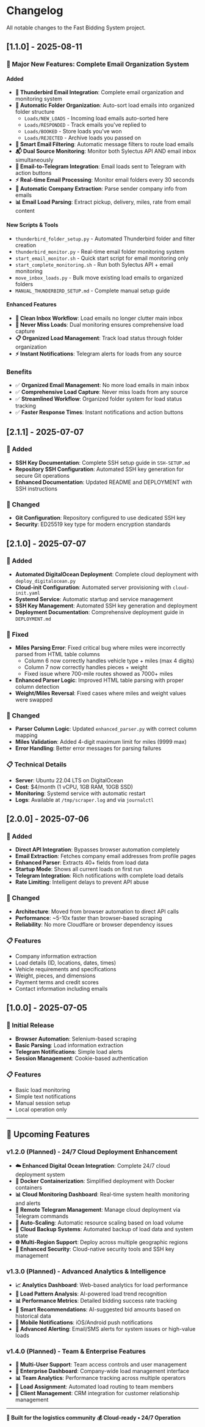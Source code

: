 # Changelog

All notable changes to the Fast Bidding System project.

## [1.1.0] - 2025-08-11

### 🎉 Major New Features: Complete Email Organization System

#### Added
- **📧 Thunderbird Email Integration**: Complete email organization and monitoring system
- **📁 Automatic Folder Organization**: Auto-sort load emails into organized folder structure
  - `Loads/NEW_LOADS` - Incoming load emails auto-sorted here
  - `Loads/RESPONDED` - Track emails you've replied to  
  - `Loads/BOOKED` - Store loads you've won
  - `Loads/REJECTED` - Archive loads you passed on
- **🔄 Smart Email Filtering**: Automatic message filters to route load emails
- **📬 Dual Source Monitoring**: Monitor both Sylectus API AND email inbox simultaneously
- **📱 Email-to-Telegram Integration**: Email loads sent to Telegram with action buttons
- **⚡ Real-time Email Processing**: Monitor email folders every 30 seconds
- **🏢 Automatic Company Extraction**: Parse sender company info from emails
- **📊 Email Load Parsing**: Extract pickup, delivery, miles, rate from email content

#### New Scripts & Tools
- `thunderbird_folder_setup.py` - Automated Thunderbird folder and filter creation
- `thunderbird_monitor.py` - Real-time email folder monitoring system  
- `start_email_monitor.sh` - Quick start script for email monitoring only
- `start_complete_monitoring.sh` - Run both Sylectus API + email monitoring
- `move_inbox_loads.py` - Bulk move existing load emails to organized folders
- `MANUAL_THUNDERBIRD_SETUP.md` - Complete manual setup guide

#### Enhanced Features
- **📧 Clean Inbox Workflow**: Load emails no longer clutter main inbox
- **🎯 Never Miss Loads**: Dual monitoring ensures comprehensive load capture
- **📋 Organized Load Management**: Track load status through folder organization
- **⚡ Instant Notifications**: Telegram alerts for loads from any source

### Benefits
- ✅ **Organized Email Management**: No more load emails in main inbox
- ✅ **Comprehensive Load Capture**: Never miss loads from any source  
- ✅ **Streamlined Workflow**: Organized folder system for load status tracking
- ✅ **Faster Response Times**: Instant notifications and action buttons

## [2.1.1] - 2025-07-07

### 🚀 Added
- **SSH Key Documentation**: Complete SSH setup guide in `SSH-SETUP.md`
- **Repository SSH Configuration**: Automated SSH key generation for secure Git operations
- **Enhanced Documentation**: Updated README and DEPLOYMENT with SSH instructions

### 🔧 Changed
- **Git Configuration**: Repository configured to use dedicated SSH key
- **Security**: ED25519 key type for modern encryption standards

## [2.1.0] - 2025-07-07

### 🚀 Added
- **Automated DigitalOcean Deployment**: Complete cloud deployment with `deploy_digitalocean.py`
- **Cloud-init Configuration**: Automated server provisioning with `cloud-init.yaml`
- **Systemd Service**: Automatic startup and service management
- **SSH Key Management**: Automated SSH key generation and deployment
- **Deployment Documentation**: Comprehensive deployment guide in `DEPLOYMENT.md`

### 🐛 Fixed
- **Miles Parsing Error**: Fixed critical bug where miles were incorrectly parsed from HTML table columns
  - Column 6 now correctly handles vehicle type + miles (max 4 digits)
  - Column 7 now correctly handles pieces + weight
  - Fixed issue where 700-mile routes showed as 7000+ miles
- **Enhanced Parser Logic**: Improved HTML table parsing with proper column detection
- **Weight/Miles Reversal**: Fixed cases where miles and weight values were swapped

### 🔧 Changed
- **Parser Column Logic**: Updated `enhanced_parser.py` with correct column mapping
- **Miles Validation**: Added 4-digit maximum limit for miles (9999 max)
- **Error Handling**: Better error messages for parsing failures

### 📋 Technical Details
- **Server**: Ubuntu 22.04 LTS on DigitalOcean
- **Cost**: $4/month (1 vCPU, 1GB RAM, 10GB SSD)
- **Monitoring**: Systemd service with automatic restart
- **Logs**: Available at `/tmp/scraper.log` and via `journalctl`

## [2.0.0] - 2025-07-06

### 🚀 Added
- **Direct API Integration**: Bypasses browser automation completely
- **Email Extraction**: Fetches company email addresses from profile pages
- **Enhanced Parser**: Extracts 40+ fields from load data
- **Startup Mode**: Shows all current loads on first run
- **Telegram Integration**: Rich notifications with complete load details
- **Rate Limiting**: Intelligent delays to prevent API abuse

### 🔧 Changed
- **Architecture**: Moved from browser automation to direct API calls
- **Performance**: ~5-10x faster than browser-based scraping
- **Reliability**: No more Cloudflare or browser dependency issues

### 📋 Features
- Company information extraction
- Load details (ID, locations, dates, times)
- Vehicle requirements and specifications
- Weight, pieces, and dimensions
- Payment terms and credit scores
- Contact information including emails

## [1.0.0] - 2025-07-05

### 🚀 Initial Release
- **Browser Automation**: Selenium-based scraping
- **Basic Parsing**: Load information extraction
- **Telegram Notifications**: Simple load alerts
- **Session Management**: Cookie-based authentication

### 📋 Features
- Basic load monitoring
- Simple text notifications
- Manual session setup
- Local operation only

---

## 🔮 Upcoming Features

### v1.2.0 (Planned) - 24/7 Cloud Deployment Enhancement
- **☁️ Enhanced Digital Ocean Integration**: Complete 24/7 cloud deployment system
- **🐳 Docker Containerization**: Simplified deployment with Docker containers  
- **📊 Cloud Monitoring Dashboard**: Real-time system health monitoring and alerts
- **📱 Remote Telegram Management**: Manage cloud deployment via Telegram commands
- **🔄 Auto-Scaling**: Automatic resource scaling based on load volume
- **💾 Cloud Backup Systems**: Automated backup of load data and system state
- **🌐 Multi-Region Support**: Deploy across multiple geographic regions
- **🔐 Enhanced Security**: Cloud-native security tools and SSH key management

### v1.3.0 (Planned) - Advanced Analytics & Intelligence
- **📈 Analytics Dashboard**: Web-based analytics for load performance
- **🧠 Load Pattern Analysis**: AI-powered load trend recognition
- **📊 Performance Metrics**: Detailed bidding success rate tracking
- **🎯 Smart Recommendations**: AI-suggested bid amounts based on historical data
- **📱 Mobile Notifications**: iOS/Android push notifications
- **🔔 Advanced Alerting**: Email/SMS alerts for system issues or high-value loads

### v1.4.0 (Planned) - Team & Enterprise Features
- **👥 Multi-User Support**: Team access controls and user management
- **🏢 Enterprise Dashboard**: Company-wide load management interface
- **📊 Team Analytics**: Performance tracking across multiple operators
- **🔄 Load Assignment**: Automated load routing to team members
- **💼 Client Management**: CRM integration for customer relationship management

---

**🚀 Built for the logistics community**
**💰 Cloud-ready • 24/7 Operation**